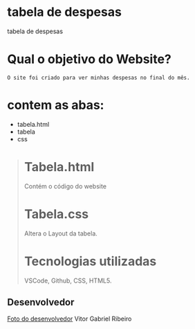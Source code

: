 # tabela de despesas

tabela de despesas
# Qual o objetivo do Website?
    O site foi criado para ver minhas despesas no final do mês.
# contem as abas:
* tabela.html
* tabela
* css
> # Tabela.html
> Contém o código do website
> # Tabela.css
> Altera o Layout da tabela.
> # Tecnologias utilizadas
> VSCode, Github, CSS, HTML5.
## Desenvolvedor
[Foto do desenvolvedor]()
Vitor Gabriel Ribeiro

